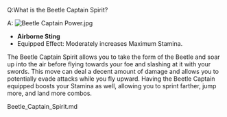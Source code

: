 Q:What is the Beetle Captain Spirit?

A:
![Beetle Captain Power.jpg](https://oyster.ignimgs.com/mediawiki/apis.ign.com/black-myth-wukong/e/e6/Beetle_Captain_Power.jpg)

  * **Airborne Sting**
  * Equipped Effect: Moderately increases Maximum Stamina.



The Beetle Captain Spirit allows you to take the form of the Beetle and soar up into the air before flying towards your foe and slashing at it with your swords. This move can deal a decent amount of damage and allows you to potentially evade attacks while you fly upward. Having the Beetle Captain equipped boosts your Stamina as well, allowing you to sprint farther, jump more, and land more combos. 

Beetle_Captain_Spirit.md